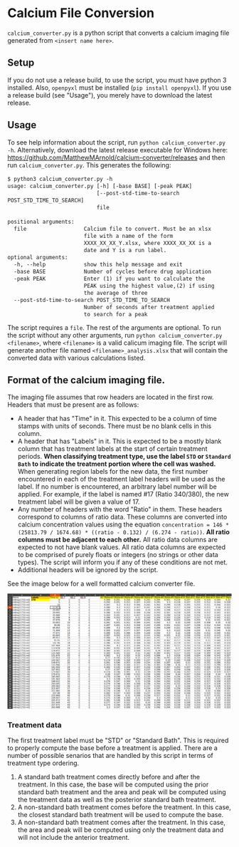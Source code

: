 # Calcium File Conversion

`calcium_converter.py` is a python script that converts a calcium imaging file
generated from `<insert name here>`.

## Setup

If you do not use a release build, to use the script, you must have python 3
installed. Also, `openpyxl` must be installed (`pip install openpyxl`). If you
use a release build (see "Usage"), you merely have to download the latest
release.

## Usage

To see help information about the script, run `python calcium_converter.py -h`.
Alternatively, download the latest release executable for Windows here:
https://github.com/MatthewMArnold/calcium-converter/releases and then run
`calcium_converter.py`. This generates the following:

```
$ python3 calcium_converter.py -h
usage: calcium_converter.py [-h] [-base BASE] [-peak PEAK]
                            [--post-std-time-to-search POST_STD_TIME_TO_SEARCH]
                            file

positional arguments:
  file                  Calcium file to convert. Must be an xlsx
                        file with a name of the form
                        XXXX_XX_XX_Y.xlsx, where XXXX_XX_XX is a
                        date and Y is a run label.
optional arguments:
  -h, --help            show this help message and exit
  -base BASE            Number of cycles before drug application
  -peak PEAK            Enter (1) if you want to calculate the
                        PEAK using the highest value,(2) if using
                        the average of three
  --post-std-time-to-search POST_STD_TIME_TO_SEARCH
                        Number of seconds after treatment applied
                        to search for a peak
```

The script requires a `file`. The rest of the arguments are optional. To run the
script without any other arguments, run `python calcium_converter.py
<filename>`, where `<filename>` is a valid calicum imaging file. The script will
generate another file named `<filename>_analysis.xlsx` that will contain the
converted data with various calculations listed.

## Format of the calcium imaging file.

The imaging file assumes that row headers are located in the first row. Headers
that must be present are as follows:
* A header that has "Time" in it. This expected to be a column of time stamps
  with units of seconds. There must be no blank cells in this column.
* A header that has "Labels" in it. This is expected to be a mostly blank column
  that has treatment labels at the start of certain treatment periods. **When
  classifying treatment type, use the label `STD` or `Standard Bath` to indicate
  the treatment portion where the cell was washed.** When generating region
  labels for the new data, the first number encountered in each of the treatment
  label headers will be used as the label. If no number is encountered, an
  arbitrary label number will be applied. For example, if the label is named #17
  (Ratio 340/380), the new treatment label will be given a value of 17.
* Any number of headers with the word "Ratio" in them. These headers correspond
  to columns of ratio data. These columns are converted into calcium
  concentration values using the equation `concentration = 146 * (25813.79 /
  1674.68) * ((ratio - 0.132) / (6.274 - ratio))`. **All ratio columns must be
  adjacent to each other.** All ratio data columns are expected to not have
  blank values. All ratio data columns are expected to be comprised of purely
  floats or integers (no strings or other data types). The script will inform
  you if any of these conditions are not met.
* Additional headers will be ignored by the script.

See the image below for a well formatted calcium converter file.

<img src='calcium_imaging_file.png' width=1000px>

### Treatment data

The first treatment label must be "STD" or "Standard Bath". This is required to
properly compute the base before a treatment is applied. There are a number of
possible senarios that are handled by this script in terms of treatment type
ordering.

1. A standard bath treatment comes directly before and after the treatment. In
   this case, the base will be computed using the prior standard bath treatment
   and the area and peak will be computed using the treatment data as well as
   the posterior standard bath treatment.
2. A non-standard bath treatment comes before the treatment. In this case, the
   closest standard bath treatment will be used to compute the base.
3. A non-standard bath treatment comes after the treatment. In this case, the
   area and peak will be computed using only the treatment data and will not
   include the anterior treatment.
